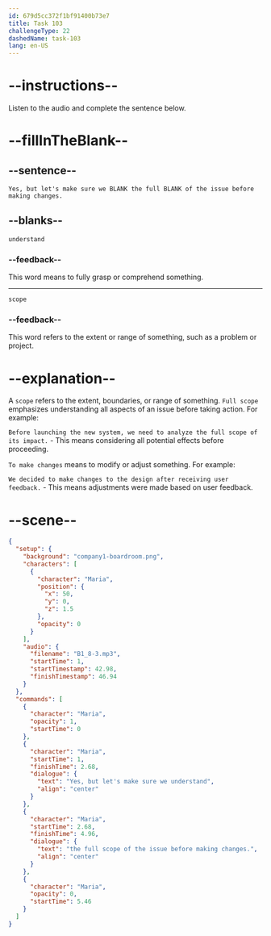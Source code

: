 ```yaml
---
id: 679d5cc372f1bf91400b73e7
title: Task 103
challengeType: 22
dashedName: task-103
lang: en-US
---
```


<!-- (Audio) Maria: Yes, but let's make sure we understand the full scope of the issue before making changes. -->

# --instructions--

Listen to the audio and complete the sentence below.

# --fillInTheBlank--

## --sentence--

`Yes, but let's make sure we BLANK the full BLANK of the issue before making changes.`

## --blanks--

`understand`

### --feedback--

This word means to fully grasp or comprehend something.

---

`scope`

### --feedback--

This word refers to the extent or range of something, such as a problem or project.

# --explanation--

A `scope` refers to the extent, boundaries, or range of something. `Full scope` emphasizes understanding all aspects of an issue before taking action. For example:

`Before launching the new system, we need to analyze the full scope of its impact.` - This means considering all potential effects before proceeding.

`To make changes` means to modify or adjust something. For example:

`We decided to make changes to the design after receiving user feedback.` - This means adjustments were made based on user feedback.

# --scene--

```json
{
  "setup": {
    "background": "company1-boardroom.png",
    "characters": [
      {
        "character": "Maria",
        "position": {
          "x": 50,
          "y": 0,
          "z": 1.5
        },
        "opacity": 0
      }
    ],
    "audio": {
      "filename": "B1_8-3.mp3",
      "startTime": 1,
      "startTimestamp": 42.98,
      "finishTimestamp": 46.94
    }
  },
  "commands": [
    {
      "character": "Maria",
      "opacity": 1,
      "startTime": 0
    },
    {
      "character": "Maria",
      "startTime": 1,
      "finishTime": 2.68,
      "dialogue": {
        "text": "Yes, but let's make sure we understand",
        "align": "center"
      }
    },
    {
      "character": "Maria",
      "startTime": 2.68,
      "finishTime": 4.96,
      "dialogue": {
        "text": "the full scope of the issue before making changes.",
        "align": "center"
      }
    },
    {
      "character": "Maria",
      "opacity": 0,
      "startTime": 5.46
    }
  ]
}
```
